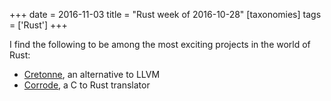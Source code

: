 +++
date = 2016-11-03
title = "Rust week of 2016-10-28"
[taxonomies]
tags = ['Rust']
+++

I find the following to be among the most exciting projects in the world
of Rust:

-   [Cretonne], an alternative to LLVM
-   [Corrode], a C to Rust translator


  [Cretonne]: https://internals.rust-lang.org/t/4275
  [Corrode]: http://jamey.thesharps.us/2016/10/corrode-update-support-from-mozilla-and.html
